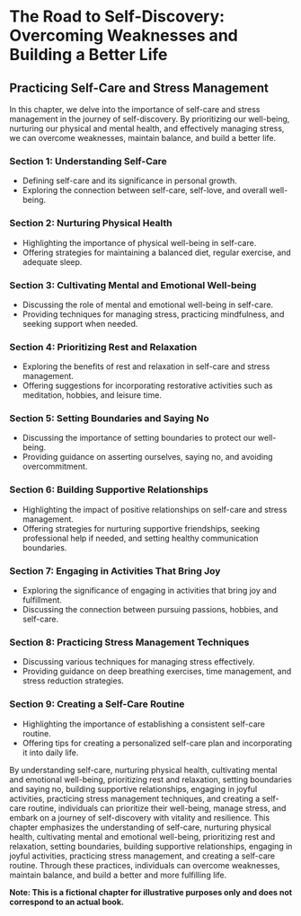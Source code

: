 The Road to Self-Discovery: Overcoming Weaknesses and Building a Better Life
============================================================================

Practicing Self-Care and Stress Management
-----------------------------------------------------

In this chapter, we delve into the importance of self-care and stress management in the journey of self-discovery. By prioritizing our well-being, nurturing our physical and mental health, and effectively managing stress, we can overcome weaknesses, maintain balance, and build a better life.

### Section 1: Understanding Self-Care

* Defining self-care and its significance in personal growth.
* Exploring the connection between self-care, self-love, and overall well-being.

### Section 2: Nurturing Physical Health

* Highlighting the importance of physical well-being in self-care.
* Offering strategies for maintaining a balanced diet, regular exercise, and adequate sleep.

### Section 3: Cultivating Mental and Emotional Well-being

* Discussing the role of mental and emotional well-being in self-care.
* Providing techniques for managing stress, practicing mindfulness, and seeking support when needed.

### Section 4: Prioritizing Rest and Relaxation

* Exploring the benefits of rest and relaxation in self-care and stress management.
* Offering suggestions for incorporating restorative activities such as meditation, hobbies, and leisure time.

### Section 5: Setting Boundaries and Saying No

* Discussing the importance of setting boundaries to protect our well-being.
* Providing guidance on asserting ourselves, saying no, and avoiding overcommitment.

### Section 6: Building Supportive Relationships

* Highlighting the impact of positive relationships on self-care and stress management.
* Offering strategies for nurturing supportive friendships, seeking professional help if needed, and setting healthy communication boundaries.

### Section 7: Engaging in Activities That Bring Joy

* Exploring the significance of engaging in activities that bring joy and fulfillment.
* Discussing the connection between pursuing passions, hobbies, and self-care.

### Section 8: Practicing Stress Management Techniques

* Discussing various techniques for managing stress effectively.
* Providing guidance on deep breathing exercises, time management, and stress reduction strategies.

### Section 9: Creating a Self-Care Routine

* Highlighting the importance of establishing a consistent self-care routine.
* Offering tips for creating a personalized self-care plan and incorporating it into daily life.

By understanding self-care, nurturing physical health, cultivating mental and emotional well-being, prioritizing rest and relaxation, setting boundaries and saying no, building supportive relationships, engaging in joyful activities, practicing stress management techniques, and creating a self-care routine, individuals can prioritize their well-being, manage stress, and embark on a journey of self-discovery with vitality and resilience. This chapter emphasizes the understanding of self-care, nurturing physical health, cultivating mental and emotional well-being, prioritizing rest and relaxation, setting boundaries, building supportive relationships, engaging in joyful activities, practicing stress management, and creating a self-care routine. Through these practices, individuals can overcome weaknesses, maintain balance, and build a better and more fulfilling life.

**Note: This is a fictional chapter for illustrative purposes only and does not correspond to an actual book.**

